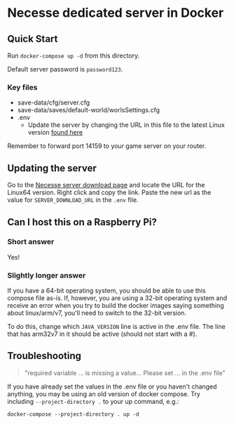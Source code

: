 # Necesse dedicated server in Docker


## Quick Start

Run `docker-compose up -d` from this directory.

Default server password is `password123`.


### Key files
* save-data/cfg/server.cfg
* save-data/saves/default-world/worlsSettings.cfg
* .env
    * Update the server by changing the URL in this file to the latest Linux version [found here](https://necessegame.com/server)

Remember to forward port 14159 to your game server on your router.


## Updating the server

Go to the [Necesse server download page](https://necessegame.com/server) and locate the URL for the Linux64 version. Right click and copy the link. Paste the new url as the value for `SERVER_DOWNLOAD_URL` in the `.env` file.


## Can I host this on a Raspberry Pi?

### Short answer
Yes!

### Slightly longer answer
If you have a 64-bit operating system, you should be able to use this compose file as-is. If, however, you are using a 32-bit operating system and receive an error when you try to build the docker images saying something about linux/arm/v7, you'll need to switch to the 32-bit version.

To do this, change which `JAVA_VERSION` line is active in the .env file. The line that has arm32v7 in it should be active (should not start with a #).


## Troubleshooting

> "required variable ... is missing a value... Please set ... in the .env file"

If you have already set the values in the .env file or you haven't changed anything, you may be using an old version of docker compose. Try including `--project-directory .` to your up command, e.g.:

`docker-compose --project-directory . up -d`
